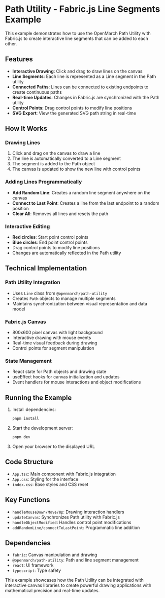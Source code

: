 # Path Utility - Fabric.js Line Segments Example

This example demonstrates how to use the OpenMarch Path Utility with Fabric.js to create interactive line segments that can be added to each other.

## Features

- **Interactive Drawing**: Click and drag to draw lines on the canvas
- **Line Segments**: Each line is represented as a Line segment in the Path utility
- **Connected Paths**: Lines can be connected to existing endpoints to create continuous paths
- **Real-time Updates**: Changes in Fabric.js are synchronized with the Path utility
- **Control Points**: Drag control points to modify line positions
- **SVG Export**: View the generated SVG path string in real-time

## How It Works

### Drawing Lines

1. Click and drag on the canvas to draw a line
2. The line is automatically converted to a Line segment
3. The segment is added to the Path object
4. The canvas is updated to show the new line with control points

### Adding Lines Programmatically

- **Add Random Line**: Creates a random line segment anywhere on the canvas
- **Connect to Last Point**: Creates a line from the last endpoint to a random position
- **Clear All**: Removes all lines and resets the path

### Interactive Editing

- **Red circles**: Start point control points
- **Blue circles**: End point control points
- Drag control points to modify line positions
- Changes are automatically reflected in the Path utility

## Technical Implementation

### Path Utility Integration

- Uses `Line` class from `@openmarch/path-utility`
- Creates `Path` objects to manage multiple segments
- Maintains synchronization between visual representation and data model

### Fabric.js Canvas

- 800x600 pixel canvas with light background
- Interactive drawing with mouse events
- Real-time visual feedback during drawing
- Control points for segment manipulation

### State Management

- React state for Path objects and drawing state
- useEffect hooks for canvas initialization and updates
- Event handlers for mouse interactions and object modifications

## Running the Example

1. Install dependencies:

   ```bash
   pnpm install
   ```

2. Start the development server:

   ```bash
   pnpm dev
   ```

3. Open your browser to the displayed URL

## Code Structure

- `App.tsx`: Main component with Fabric.js integration
- `App.css`: Styling for the interface
- `index.css`: Base styles and CSS reset

## Key Functions

- `handleMouseDown/Move/Up`: Drawing interaction handlers
- `updateCanvas`: Synchronizes Path utility with Fabric.js
- `handleObjectModified`: Handles control point modifications
- `addRandomLine/connectToLastPoint`: Programmatic line addition

## Dependencies

- `fabric`: Canvas manipulation and drawing
- `@openmarch/path-utility`: Path and line segment management
- `react`: UI framework
- `typescript`: Type safety

This example showcases how the Path Utility can be integrated with interactive canvas libraries to create powerful drawing applications with mathematical precision and real-time updates.
